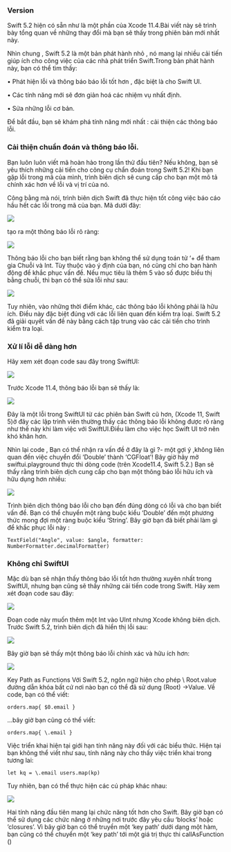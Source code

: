 ### Version

Swift 5.2 hiện có sẵn như là một phần của Xcode 11.4.Bài viết này sẽ trình bày tổng quan về những thay đổi mà bạn sẽ thấy trong phiên bản mới nhất này.

Nhìn chung , Swift 5.2 là một bản phát hành nhỏ , nó mang lại nhiều cải tiến giúp ích cho công việc của các nhà phát triển Swift.Trong bản phát hành này, bạn có thể tìm thấy: 

•	Phát hiện lỗi và thông báo báo lỗi tốt hơn , đặc biệt là cho Swift UI.

•	Các tính năng mới sẽ đơn giản hoá các nhiệm vụ nhất định.

•	Sửa những lỗi cơ bản.

Để bắt đầu, bạn sẽ khám phá tính năng mới nhất : cải thiện các thông báo lỗi.

### Cải thiện chuẩn đoán và thông báo lỗi.

Bạn luôn luôn viết mã hoàn hảo trong lần thử đầu tiên? Nếu không, bạn sẽ yêu thích những cải tiến cho công cụ chẩn đoán trong Swift 5.2! Khi bạn gặp lỗi trong mã của mình, trình biên dịch sẽ cung cấp cho bạn một mô tả chính xác hơn về lỗi và vị trí của nó.

Công bằng mà nói, trình biên dịch Swift đã thực hiện tốt công việc báo cáo hầu hết các lỗi trong mã của bạn. Mã dưới đây:

 ![](https://images.viblo.asia/b7d57234-6523-4c01-a3e5-c2f3bd1fe6ed.PNG)

tạo ra một thông báo lỗi rõ ràng:

 ![](https://images.viblo.asia/6a35b2a4-d0c2-49cb-8603-10f94f320b6d.png)


Thông báo lỗi cho bạn biết rằng bạn không thể sử dụng toán tử ‘+ để tham gia Chuỗi và Int. Tùy thuộc vào ý định của bạn, nó cũng chỉ cho bạn hành động để khắc phục vấn đề. Nếu mục tiêu là thêm 5 vào số được biểu thị bằng chuỗi, thì bạn có thể sửa lỗi như sau:

 ![](https://images.viblo.asia/5d1dd76e-fdf0-476b-a9c4-7a22fbd202c8.png)

Tuy nhiên, vào những thời điểm khác, các thông báo lỗi không phải là hữu ích. Điều này đặc biệt đúng với các lỗi liên quan đến kiểm tra loại. Swift 5.2 đã giải quyết vấn đề này bằng cách tập trung vào các cải tiến cho trình kiểm tra loại.

### Xử lí lỗi dễ dàng hơn

Hãy xem xét đoạn code sau đây trong SwiftUI:
 
 ![](https://images.viblo.asia/f902982c-f3df-4091-ad26-56575254720e.png)

Trước Xcode 11.4, thông báo lỗi bạn sẽ thấy là:

  ![](https://images.viblo.asia/10ec4779-7bf9-4424-ad13-f954aa00b1d8.png)

Đây là một lỗi trong SwiftUI từ các phiên bản Swift cũ hơn, (Xcode 11, Swift 5)ở đây các lập trình viên thường thấy các thông báo lỗi không được rõ ràng như thế này khi làm việc với SwiftUI.Điều làm cho việc học Swift UI trở nên khó khăn hơn.

Nhìn lại code , Bạn có thể nhận ra vấn đề ở đây là gì ?- một gợi ý ,không liên quan đến việc chuyển đổi ‘Double’ thành ‘CGFloat’!
Bây  giờ hãy mở swiftui.playground thực thi dòng code (trên Xcode11.4, Swift 5.2.) Bạn sẽ thấy rằng trình biên dịch cung cấp cho bạn một thông báo lỗi hữu ích và hữu dụng hơn nhiều:

 ![](https://images.viblo.asia/cdf351db-2ad6-4398-96d6-b680e5042c2c.png)

Trình biên dịch thông báo lỗi cho bạn đến đúng dòng có lỗi và cho bạn biết vấn đề. Bạn có thể chuyển một ràng buộc kiểu ‘Double’  đến một phương thức mong đợi một ràng buộc kiểu ‘String’.
Bây giờ bạn đã biết phải làm gì để khắc phục lỗi này :

 `TextField("Angle", value: $angle, formatter: NumberFormatter.decimalFormatter)`

### Không chỉ SwiftUI

Mặc dù bạn sẽ nhận thấy thông báo lỗi tốt hơn thường xuyên nhất trong SwiftUI, nhưng bạn cũng sẽ thấy những cải tiến  code trong Swift.
Hãy xem xét đoạn code sau đây: 

 ![](https://images.viblo.asia/667fdef8-0ce2-44d0-bbd8-0cfed8129016.png)

Đoạn code này muốn thêm một Int vào UInt nhưng Xcode không biên dịch. Trước Swift 5.2, trình biên dịch đã hiển thị lỗi sau:

 ![](https://images.viblo.asia/a2e36bab-e0af-4677-8028-dc018972f838.png)

Bây giờ bạn sẽ thấy một thông báo lỗi chính xác và hữu ích hơn:

 ![](https://images.viblo.asia/6176209e-72a0-48ca-bc92-c8ce79c630f9.png)

Key Path as Functions
Với Swift 5.2, ngôn ngữ hiện cho phép \ Root.value đường dẫn khóa bất cứ nơi nào bạn có thể đã sử dụng (Root) ->Value.
Về code, bạn có thể viết:

 `orders.map{ $0.email }`

…bây giờ bạn cũng có thể viết:

 `orders.map{ \.email }`

Việc triển khai hiện tại giới hạn tính năng này đối với các biểu thức. Hiện tại bạn không thể viết như sau, tính năng này cho thấy việc triển khai trong tương lai:

 `
 let kq = \.email
 users.map(kp)
 `

Tuy nhiên, bạn có thể thực hiện các cú pháp khác nhau:

 ![](https://images.viblo.asia/67048768-a99a-4744-8ba8-5a41a1803f76.png)

Hai tính năng đầu tiên mang lại chức năng tốt hơn cho Swift. Bây giờ bạn có thể sử dụng các chức năng ở những nơi trước đây yêu cầu ‘blocks’ hoặc ’closures’. Vì bây giờ bạn có thể truyền một ‘key path’ dưới dạng một hàm, bạn cũng có thể chuyển một ‘key path’ tới một giá trị thực thi callAsFunction ()